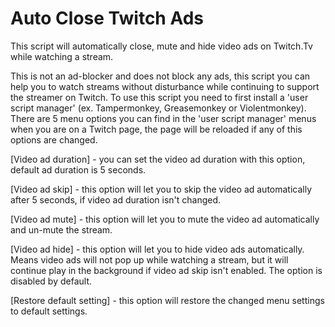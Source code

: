# Auto Close Twitch Ads
This script will automatically close, mute and hide video ads on Twitch.Tv while watching a stream.

This is not an ad-blocker and does not block any ads, this script you can help you to watch streams without disturbance while continuing to support the streamer on Twitch. To use this script you need to first install a 'user script manager' (ex. Tampermonkey, Greasemonkey or Violentmonkey). There are 5 menu options you can find in the 'user script manager' menus when you are on a Twitch page, the page will be reloaded if any of this options are changed.

[Video ad duration] - you can set the video ad duration with this option, default ad duration is 5 seconds.

[Video ad skip] - this option will let you to skip the video ad automatically after 5 seconds, if video ad duration isn't changed.

[Video ad mute] - this option will let you to mute the video ad automatically and un-mute the stream.

[Video ad hide] - this option will let you to hide video ads automatically. Means video ads will not pop up while watching a stream, but it will continue play in the background if video ad skip isn't enabled. The option is disabled by default.

[Restore default setting] - this option will restore the changed menu settings to default settings.

